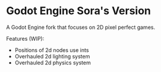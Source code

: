 # Godot Engine Sora's Version

A Godot Engine fork that focuses on 2D pixel perfect games.

Features (WIP):
 * Positions of 2d nodes use ints
 * Overhauled 2d lighting system
 * Overhauled 2d physics system
